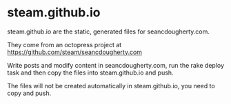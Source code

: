 steam.github.io
===============

steam.github.io are the static, generated files for seancdougherty.com.

They come from an octopress project at https://github.com/steam/seancdougherty.com

Write posts and modify content in seancdougherty.com, run the rake deploy task and then copy the files into steam.github.io and push.

The files will not be created automatically in steam.github.io, you need to copy and push.
